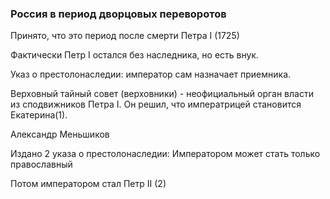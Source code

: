 ### Россия в период дворцовых переворотов

Принято, что это период после смерти Петра I (1725) 

Фактически Петр I остался без наследника, но есть внук.

Указ о престолонаследии: император сам назначает приемника. 

Верховный тайный совет (верховники) - неофициальный орган власти из сподвижников Петра I. 
Он решил, что императрицей становится Екатерина(1).

Александр Меньшиков 

Издано 2 указа о престолонаследии:
Императором может стать только православный

Потом императором стал Петр II (2)
